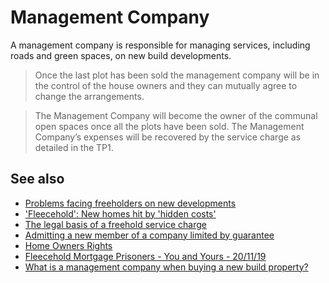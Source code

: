 # Management Company

A management company is responsible for managing services, including roads and green spaces, on new build developments.

> Once the last plot has been sold the management company will be in the control of the house owners and they can mutually agree to change the arrangements.

> The Management Company will become the owner of the communal open spaces once all the plots have been sold. The Management Company’s expenses will be recovered by the service charge as detailed in the TP1.

## See also
- [Problems facing freeholders on new developments](https://hoa.org.uk/2016/11/problems-facing-freeholders-new-developments/)
- ['Fleecehold': New homes hit by 'hidden costs'](https://www.bbc.co.uk/news/uk-england-46279048)
- [The legal basis of a freehold service charge](https://commonslibrary.parliament.uk/freeholders-estate-and-service-charges/)
- [Admitting a new member of a company limited by guarantee](https://www.informdirect.co.uk/shares/new-member-of-company-limited-by-guarantee-process/)
- [Home Owners Rights](https://www.homeownersrights.net/)
- [Fleecehold Mortgage Prisoners - You and Yours - 20/11/19](https://www.youtube.com/watch?v=IUG3RY3vJIs)
- [What is a management company when buying a new build property?](https://www.emsleys.co.uk/blog/what-is-a-management-company-when-buying-a-new-build-property)
